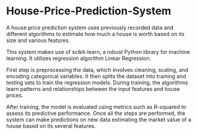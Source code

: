 # House-Price-Prediction-System
A house price prediction system uses previously recorded data and different algorithms to estimate how much a house is worth based on its size and various features.

This system makes use of scikit-learn, a robust Python library for machine learning. It utilizes regression algorithm Linear Regression. 

First step is preprocessing the data, which involves cleaning, scaling, and encoding categorical variables. It then splits the dataset into training and testing sets to train the regression models. During training, the algorithms learn patterns and relationships between the input features and house prices.

After training, the model is evaluated using metrics such as  R-squared to assess its predictive performance. Once all the steps are performed, the system can make predictions on new data estimating the market value of a house based on its several features.
